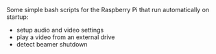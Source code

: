 Some simple bash scripts for the Raspberry Pi that run automatically on startup:
- setup audio and video settings
- play a video from an external drive 
- detect beamer shutdown
